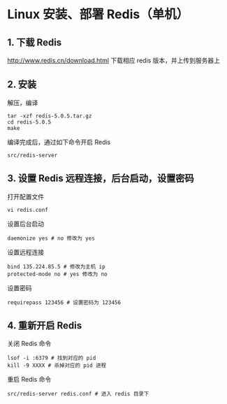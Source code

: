 # Linux 安装、部署 Redis（单机）

## 1. 下载 Redis

http://www.redis.cn/download.html
下载相应 redis 版本，并上传到服务器上

## 2. 安装

解压，编译

```shell
tar -xzf redis-5.0.5.tar.gz
cd redis-5.0.5
make
```

编译完成后，通过如下命令开启 Redis

```shell
src/redis-server
```

## 3. 设置 Redis 远程连接，后台启动，设置密码

打开配置文件

```shell
vi redis.conf
```

设置后台启动

```shell
daemonize yes # no 修改为 yes 
```

设置远程连接

```shell
bind 135.224.85.5 # 修改为主机 ip
protected-mode no # yes 修改为 no
```

设置密码

```shell
requirepass 123456 # 设置密码为 123456
```

## 4. 重新开启 Redis

关闭 Redis 命令

```shell
lsof -i :6379 # 找到对应的 pid
kill -9 XXXX # 杀掉对应的 pid 进程
```

重启 Redis 命令

```shell
src/redis-server redis.conf # 进入 redis 目录下
```
